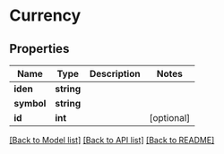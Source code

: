 # Currency

## Properties
Name | Type | Description | Notes
------------ | ------------- | ------------- | -------------
**iden** | **string** |  | 
**symbol** | **string** |  | 
**id** | **int** |  | [optional] 

[[Back to Model list]](../README.md#documentation-for-models) [[Back to API list]](../README.md#documentation-for-api-endpoints) [[Back to README]](../README.md)


